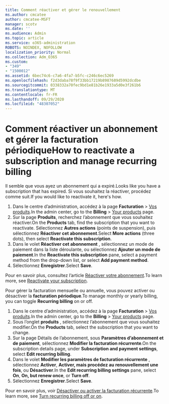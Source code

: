 ```yaml
---
title: Comment réactiver et gérer le renouvellement
ms.author: cmcatee
author: cmcatee-MSFT
manager: scotv
ms.date: ''
ms.audience: Admin
ms.topic: article
ms.service: o365-administration
ROBOTS: NOINDEX, NOFOLLOW
localization_priority: Normal
ms.collection: Adm_O365
ms.custom:
- "349"
- "1500012"
ms.assetid: 6bec74c6-c7a6-4fa7-b5fc-c246c6ec5269
ms.openlocfilehash: f2d3daba78f9f33bb17219b8987689d5992dcdbe
ms.sourcegitcommit: 0338332a70fec9bd1e81b26e1933a5d0e3f261b6
ms.translationtype: MT
ms.contentlocale: fr-FR
ms.lasthandoff: 09/29/2020
ms.locfileid: "48307052"
---
```

# <a name="how-to-reactivate-a-subscription-and-manage-recurring-billing"></a><span data-ttu-id="4cf14-102">Comment réactiver un abonnement et gérer la facturation périodique</span><span class="sxs-lookup"><span data-stu-id="4cf14-102">How to reactivate a subscription and manage recurring billing</span></span>

<span data-ttu-id="4cf14-103">Il semble que vous ayez un abonnement qui a expiré.</span><span class="sxs-lookup"><span data-stu-id="4cf14-103">Looks like you have a subscription that has expired.</span></span> <span data-ttu-id="4cf14-104">Si vous souhaitez la réactiver, procédez comme suit.</span><span class="sxs-lookup"><span data-stu-id="4cf14-104">If you would like to reactivate it, here's how.</span></span>
  
1. <span data-ttu-id="4cf14-105">Dans le centre d’administration, accédez à la page **Facturation** > [Vos produits](https://go.microsoft.com/fwlink/p/?linkid=842054).</span><span class="sxs-lookup"><span data-stu-id="4cf14-105">In the admin center, go to the **Billing** > [Your products](https://go.microsoft.com/fwlink/p/?linkid=842054) page.</span></span>
2. <span data-ttu-id="4cf14-106">Sur la page **Produits**, recherchez l’abonnement que vous souhaitez réactiver.</span><span class="sxs-lookup"><span data-stu-id="4cf14-106">On the **Products** tab, find the subscription that you want to reactivate.</span></span> <span data-ttu-id="4cf14-107">Sélectionnez **Autres actions** (points de suspension), puis sélectionnez **Réactiver cet abonnement**.</span><span class="sxs-lookup"><span data-stu-id="4cf14-107">Select **More actions** (three dots), then select **Reactivate this subscription**.</span></span>
3. <span data-ttu-id="4cf14-108">Dans le volet **Réactiver cet abonnement** , sélectionnez un mode de paiement dans la liste déroulante, ou sélectionnez **Ajouter un mode de paiement**.</span><span class="sxs-lookup"><span data-stu-id="4cf14-108">In the **Reactivate this subscription** pane, select a payment method from the drop-down list, or select **Add payment method**.</span></span>
4. <span data-ttu-id="4cf14-109">Sélectionnez **Enregistrer**.</span><span class="sxs-lookup"><span data-stu-id="4cf14-109">Select **Save**.</span></span>

<span data-ttu-id="4cf14-110">Pour en savoir plus, consultez l’article [Réactiver votre abonnement](https://docs.microsoft.com/microsoft-365/commerce/subscriptions-and-billing/reactivate-your-subscription).</span><span class="sxs-lookup"><span data-stu-id="4cf14-110">To learn more, see [Reactivate your subscription](https://docs.microsoft.com/microsoft-365/commerce/subscriptions-and-billing/reactivate-your-subscription).</span></span>

<span data-ttu-id="4cf14-111">Pour gérer la facturation mensuelle ou annuelle, vous pouvez activer ou désactiver la **facturation périodique**.</span><span class="sxs-lookup"><span data-stu-id="4cf14-111">To manage monthly or yearly billing, you can toggle **Recurring billing** on or off.</span></span>
  
1. <span data-ttu-id="4cf14-112">Dans le centre d’administration, accédez à la page **Facturation** > [Vos produits](https://go.microsoft.com/fwlink/p/?linkid=842054).</span><span class="sxs-lookup"><span data-stu-id="4cf14-112">In the admin center, go to the **Billing** > [Your products](https://go.microsoft.com/fwlink/p/?linkid=842054) page.</span></span>
2. <span data-ttu-id="4cf14-113">Sous l’onglet **produits** , sélectionnez l’abonnement que vous souhaitez modifier.</span><span class="sxs-lookup"><span data-stu-id="4cf14-113">On the **Products** tab, select the subscription that you want to change.</span></span>
3. <span data-ttu-id="4cf14-114">Sur la page Détails de l’abonnement, sous **Paramètres d’abonnement et de paiement**, sélectionnez **Modifier la facturation récurrente**.</span><span class="sxs-lookup"><span data-stu-id="4cf14-114">On the subscription details page, under **Subscription and payment settings**, select **Edit recurring billing**.</span></span>
4. <span data-ttu-id="4cf14-115">Dans le volet **Modifier les paramètres de facturation récurrente** , sélectionnez **Activer**, **Activer, mais procédez au renouvellement une fois**, ou **Désactiver**.</span><span class="sxs-lookup"><span data-stu-id="4cf14-115">In the **Edit recurring billing settings** pane, select **On**, **On, but renew once**, or **Turn off**.</span></span>
5. <span data-ttu-id="4cf14-116">Sélectionnez **Enregistrer**.</span><span class="sxs-lookup"><span data-stu-id="4cf14-116">Select **Save**.</span></span>

<span data-ttu-id="4cf14-117">Pour en savoir plus, voir [Désactiver ou activer la facturation récurrente](https://docs.microsoft.com/microsoft-365/commerce/subscriptions/renew-your-subscription#turn-recurring-billing-off-or-on).</span><span class="sxs-lookup"><span data-stu-id="4cf14-117">To learn more, see [Turn recurring billing off or on](https://docs.microsoft.com/microsoft-365/commerce/subscriptions/renew-your-subscription#turn-recurring-billing-off-or-on).</span></span>